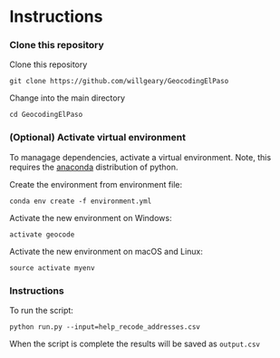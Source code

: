 # Instructions

### Clone this repository

Clone this repository

`git clone https://github.com/willgeary/GeocodingElPaso`

Change into the main directory

`cd GeocodingElPaso`

### (Optional) Activate virtual environment

To managage dependencies, activate a virtual environment. Note, this requires the [anaconda](https://www.anaconda.com/download/#macos) distribution of python.

Create the environment from environment file:

`conda env create -f environment.yml`

Activate the new environment on Windows:

`activate geocode`

Activate the new environment on macOS and Linux:

`source activate myenv`

### Instructions

To run the script:

`python run.py --input=help_recode_addresses.csv`

When the script is complete the results will be saved as `output.csv`
